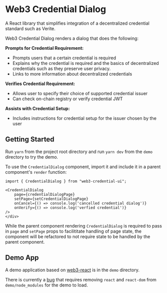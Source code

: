# Web3 Credential Dialog

A React library that simplifies integration of a decentralized credential standard such as Verite. 

Web3 Credential Dialog renders a dialog that does the following:

**Prompts for Credential Requirement:**
- Prompts users that a certain credential is required
- Explains why the credential is required and the basics of decentralized credentials such as they preserve user privacy.
- Links to more information about decentralized credentials
 
 **Verifies Credential Requirement:**
- Allows user to specify their choice of supported credential issuer
- Can check on-chain registry or verify credential JWT

 **Assists with Credential Setup:**
- Includes instructions for credential setup for the issuer chosen by the user

 
 ## Getting Started

Run `yarn` from the project root directory and run `yarn dev` from the `demo` directory to try the demo. 

To use the `CredentialDialog` component, import it and include it in a parent component's `render` function:

```
import { CredentialDialog } from "web3-credential-ui"; 
```

```
<CredentialDialog 
    page={credentialDialogPage} 
    setPage={setCredentialDialogPage} 
    onCancel={() => console.log('cancelled credential dialog')}
    onVerify={() => console.log('verfied credential')}
/>
</div>
```

While the parent component rendering `CredentialDialog` is required to pass in `page` and `setPage` props to facilititate handling of page state, the component will be refactored to not require state to be handled by the parent component.


 ## Demo App

 A demo application based on [web3-react](https://github.com/NoahZinsmeister/web3-react) is in the `demo` directory.

There is currently a [bug](https://stackoverflow.com/questions/66488492/solve-having-more-than-one-copy-of-react-in-the-same-app) that requires removing `react` and `react-dom` from `demo/node_modules` for the demo to load.